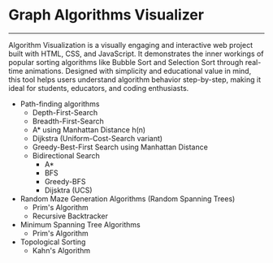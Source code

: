 # Graph Algorithms Visualizer

---

Algorithm Visualization is a visually engaging and interactive web project built with HTML, CSS, and JavaScript. It demonstrates the inner workings of popular sorting algorithms like Bubble Sort and Selection Sort through real-time animations. Designed with simplicity and educational value in mind, this tool helps users understand algorithm behavior step-by-step, making it ideal for students, educators, and coding enthusiasts.

- Path-finding algorithms
  - Depth-First-Search
  - Breadth-First-Search
  - A\* using Manhattan Distance h(n)
  - Dijkstra (Uniform-Cost-Search variant)
  - Greedy-Best-First Search using Manhattan Distance
  - Bidirectional Search
    - A\*
    - BFS
    - Greedy-BFS
    - Dijsktra (UCS)
- Random Maze Generation Algorithms (Random Spanning Trees)
  - Prim's Algorithm
  - Recursive Backtracker
- Minimum Spanning Tree Algorithms
  - Prim's Algorithm
- Topological Sorting
  - Kahn's Algorithm
